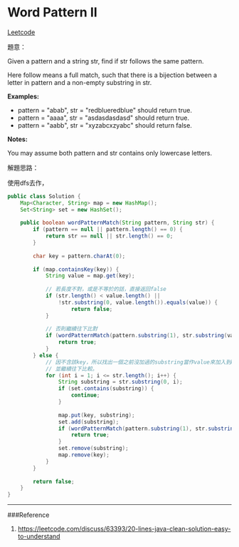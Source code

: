 # Word Pattern II

[Leetcode](https://leetcode.com/problems/word-pattern-ii/)


題意：

Given a pattern and a string str, find if str follows the same pattern.

Here follow means a full match, such that there is a bijection between a letter in pattern and a non-empty substring in str.

**Examples:**
- pattern = "abab", str = "redblueredblue" should return true.
- pattern = "aaaa", str = "asdasdasdasd" should return true.
- pattern = "aabb", str = "xyzabcxzyabc" should return false.

**Notes:**

You may assume both pattern and str contains only lowercase letters.


解題思路：

使用dfs去作，


```java
public class Solution {
    Map<Character, String> map = new HashMap();
    Set<String> set = new HashSet();
    
    public boolean wordPatternMatch(String pattern, String str) {
        if (pattern == null || pattern.length() == 0) {
            return str == null || str.length() == 0;
        }    
        
        char key = pattern.charAt(0);
        
        if (map.containsKey(key)) {
            String value = map.get(key);
            
            // 若長度不對，或是不等於的話，直接返回false
            if (str.length() < value.length() || 
                !str.substring(0, value.length()).equals(value)) {
                    return false;
            }
            
            // 否則繼續往下比對
            if (wordPatternMatch(pattern.substring(1), str.substring(value.length()))) {
                return true;
            }
        } else {
            // 因不含該key，所以找出一個之前沒加過的substring當作value來加入到map中，
            // 並繼續往下比較。
            for (int i = 1; i <= str.length(); i++) {
                String substring = str.substring(0, i);
                if (set.contains(substring)) {
                    continue;
                }
                
                map.put(key, substring);
                set.add(substring);
                if (wordPatternMatch(pattern.substring(1), str.substring(i))) {
                    return true;
                }
                set.remove(substring);
                map.remove(key);
            }
        }
        
        return false;
    }
}
```


---
###Reference
1. https://leetcode.com/discuss/63393/20-lines-java-clean-solution-easy-to-understand